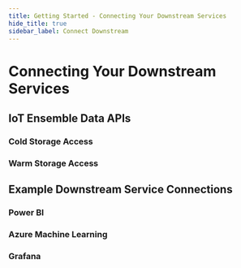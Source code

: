 ```yaml
---
title: Getting Started - Connecting Your Downstream Services
hide_title: true
sidebar_label: Connect Downstream
---
```


# Connecting Your Downstream Services

## IoT Ensemble Data APIs

### Cold Storage Access

### Warm Storage Access

## Example Downstream Service Connections

### Power BI

### Azure Machine Learning

### Grafana
